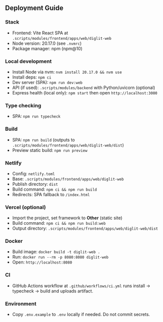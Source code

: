 ## Deployment Guide

### Stack
- Frontend: Vite React SPA at `.scripts/modules/frontend/apps/web/diglit-web`
- Node version: 20.17.0 (see `.nvmrc`)
- Package manager: npm (npm@10)

### Local development
- Install Node via nvm: `nvm install 20.17.0 && nvm use`
- Install deps: `npm ci`
- Dev server (SPA): `npm run dev:web`
- API (if used): `.scripts/modules/backend` with Python/uvicorn (optional)
- Express health (local only): `npm start` then open `http://localhost:3000`

### Type checking
- SPA: `npm run typecheck`

### Build
- SPA: `npm run build` (outputs to `.scripts/modules/frontend/apps/web/diglit-web/dist`)
- Preview static build: `npm run preview`

### Netlify
- Config: `netlify.toml`
- Base: `.scripts/modules/frontend/apps/web/diglit-web`
- Publish directory: `dist`
- Build command: `npm ci && npm run build`
- Redirects: SPA fallback to `/index.html`

### Vercel (optional)
- Import the project, set framework to **Other** (static site)
- Build command: `npm ci && npm run build:web`
- Output directory: `.scripts/modules/frontend/apps/web/diglit-web/dist`

### Docker
- Build image: `docker build -t diglit-web .`
- Run: `docker run --rm -p 8080:8080 diglit-web`
- Open: `http://localhost:8080`

### CI
- GitHub Actions workflow at `.github/workflows/ci.yml` runs install → typecheck → build and uploads artifact.

### Environment
- Copy `.env.example` to `.env` locally if needed. Do not commit secrets.
